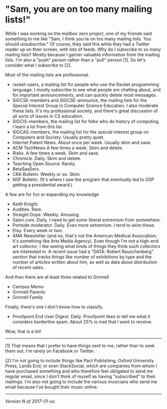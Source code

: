 "Sam, you are on too many mailing lists!"
=========================================

While I was working on the mailbox zero project, one of my friends said
something to me like "Sam, I think you're on too many mailing lists.
You should unsubscribe."  Of course, they said this while they had a
Twitter reader up on their screen, with lots of feeds.  Why do I
subscribe to so many mailing lists?  Mostly because I garner valuable
information from the mailing lists.  I'm also a "push" person rather
than a "pull" person [1].  So let's consider what I subscribe to [2].

Most of the mailing lists are professional.

* racket-users, a mailing list for people who use the Racket programming
  language.  I mostly subscribe to see what people are chatting about,
  and for important announcements, and can quickly delete most messages.
* SIGCSE-members and SIGCSE-announce, the mailing lists for the Special
  Interest Group in Computer Science Education.  I also moderate these
  lists.  It's my professional society, and there's great discussion of
  all sorts of issues in CS education.
* SIGCIS-members, the mailing list for folks who do history of computing.
  I learn a lot from this list.
* SIGCAS-members, the mailing list for the special interest group
  on Computers and Society.  Usually pretty quiet.
* Internet Patent News.  About once per week.  Usually skim and save.
* ACM TechNews  A few times a week.  Skim and delete.
* Risks.  A few times a week.  Skim and save.
* _Chronicle_.  Daily.  Skim and delete.
* Teaching Open Source.  Rarely.
* BetaSaaSers. 
* CRA Bulletin.  Weekly or so.  Skim.
* NSF Bulletin.  (It's where I saw the program that eventually led to GSP
  getting a presidential award.)

A few are for fun or expanding my knowledge

* Keith Knight.
* Audities.  Rare.
* Straight Dope.  Weekly.  Amusing.
* Salon.com.  Daily.  I need to get some liberal extremism from somewhere.
* Portside moderator.  Daily.  Even more extremism.  I tend to skim these.
* Etsy.  Every week or two.
* AMA Newsletter (and no, that's not the American Medical Association;
  it's something like Arts Media Agency).  Even though I'm not a high-end
  art collector, I like seeing what kinds of things they think such
  collectors are interested in.  A recent issue had a "DATA: Robert
  Rauschenberg" section that tracks things like number of exhibitions
  by type and the number of articles written about him, as well as
  data about distribution of recent sales.

And then there are at least three related to Grinnell

* Campus Memo
* Grinnell Parents
* Grinnell Family

Finally, there's one I don't know how to classify.

* Proofpoint End User Digest.  Daily.  Proofpoint likes to tell me what
  it considers borderline spam.  About 25% is mail that I want to receive.

Wow, that is a lot!

---

[1] That means that I prefer to have things sent to me, rather than to seek
them out.  I'm rarely on Facebook or Twitter.

[2] I'm not going to include things like Pact Publishing, Oxford
University Press, Lands End, or even StackSocial, which are companies from
whom I have purchased something and who therefore feel obligated to send
me regular email, since I don't think of myself as having "subscribed"
to their mailings.  I'm also not going to include the various musicians
who send me email because I've bought their music online.

---

*Version N of 2017-01-xx.*
